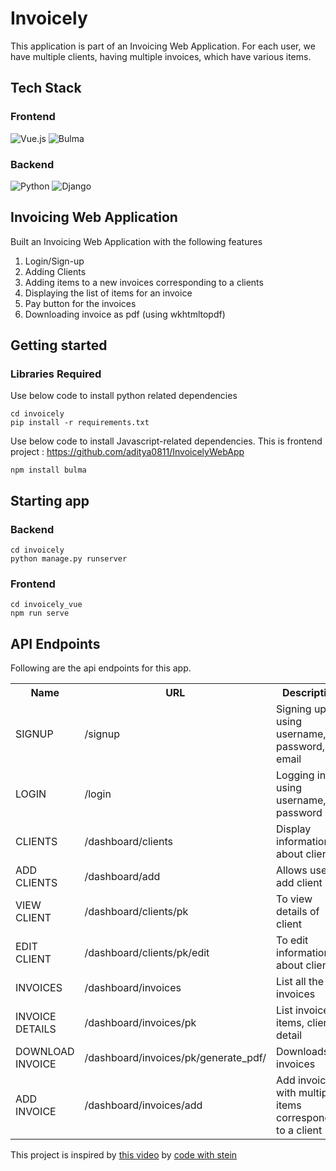 # Invoicely
This application is part of an Invoicing Web Application. For each user, we have multiple clients, having multiple invoices, which have various items. 


## Tech Stack
### Frontend
<p align="left">
 <img alt="Vue.js" src="https://img.shields.io/badge/Vue.js-35495E?style=for-the-badge&logo=vuedotjs&logoColor=4FC08D"/> 
 <img alt="Bulma" src="https://img.shields.io/badge/-Bulma-FFFFFF?style=for-the-badge&logo=bulma"/> 
</p>


### Backend
<p align="left">
 <img alt="Python" src="https://img.shields.io/badge/python%20-%2314354C.svg?&style=for-the-badge&logo=python&logoColor=white"/> 
  <img alt="Django" src="https://img.shields.io/badge/django%20-%23092E20.svg?&style=for-the-badge&logo=django&logoColor=white"/> 
</p>


## Invoicing Web Application
Built an Invoicing Web Application with the following features

<ol>
<li>Login/Sign-up</li> 
<li>Adding Clients</li> 
<li>Adding items to a new invoices corresponding to a clients</li> 
<li>Displaying the list of items for an invoice</li>  
<li>Pay button for the invoices</li> 
<li>Downloading invoice as pdf (using wkhtmltopdf)</li> 
</ol>

## Getting started 


### Libraries Required
Use below code to install python related dependencies
```
cd invoicely
pip install -r requirements.txt
```
Use below code to install Javascript-related dependencies. This is frontend project : https://github.com/aditya0811/InvoicelyWebApp
```
npm install bulma
```


## Starting app 
### Backend 
 ```
 cd invoicely
 python manage.py runserver
 ```
 ### Frontend 
 ```
 cd invoicely_vue
 npm run serve
 ```

 ## API Endpoints
 Following are the api endpoints for this app.
 

<table style="width:100%">
  <tr>
    <th>Name</th>
    <th>URL</th>
    <th>Description</th>
  </tr>
 <tr>
    <td>SIGNUP</td>
    <td>/signup</td>
    <td>Signing up using username, password, email</td>
  </tr>
  <tr>
    <td>LOGIN</td>
    <td>/login </td>
    <td>Logging in using username, password</td>
  </tr>
 <tr>
    <td>CLIENTS</td>
    <td>/dashboard/clients</td>
    <td>Display information about clients</td>
  </tr>
   <tr>
    <td>ADD CLIENTS</td>
    <td>/dashboard/add</td>
    <td>Allows user to add client</td>
  </tr>
    <tr>
    <td>VIEW CLIENT</td>
    <td>/dashboard/clients/pk</td>
    <td>To view details of client</td>
  </tr>
 </tr>
    <tr>
    <td>EDIT CLIENT</td>
    <td>/dashboard/clients/pk/edit</td>
    <td>To edit information about client</td>
  </tr>
    <tr>
    <td>INVOICES</td>
    <td>/dashboard/invoices</td>
    <td>List all the invoices</td>
  </tr>
    <tr>
    <td>INVOICE DETAILS </td>
    <td>/dashboard/invoices/pk</td>
    <td>List invoice items, client detail</td>
  </tr>
    </tr>
    <tr>
    <td>DOWNLOAD INVOICE </td>
    <td>/dashboard/invoices/pk/generate_pdf/</td>
    <td>Downloads invoices</td>
  </tr>
  </tr>
    </tr>
    <tr>
    <td>ADD INVOICE</td>
    <td>/dashboard/invoices/add</td>
    <td>Add invoice with multiple items corresponding to a client</td>
  </tr>
</table>


This project is inspired by [this video](https://www.youtube.com/watch?v=WMR4qdYFW-8) by [code with stein](https://github.com/SteinOveHelset)


